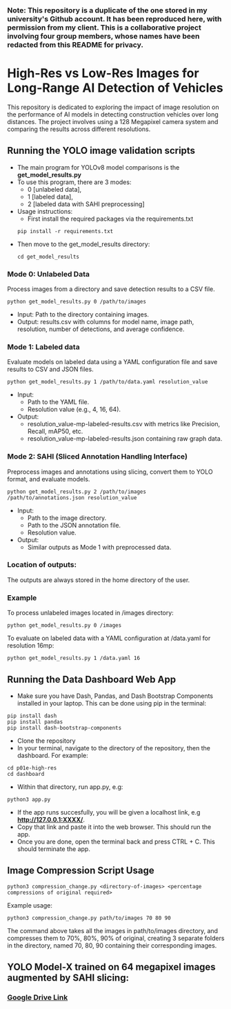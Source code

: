 ### Note: This repository is a duplicate of the one stored in my university's Github account. It has been reproduced here, with permission from my client. This is a collaborative project involving four group members, whose names have been redacted from this README for privacy.

# High-Res vs Low-Res Images for Long-Range AI Detection of Vehicles

This repository is dedicated to exploring the impact of image resolution on the performance of AI models in detecting construction vehicles over long distances. The project involves using a 128 Megapixel camera system and comparing the results across different resolutions.

## Running the YOLO image validation scripts


- The main program for YOLOv8 model comparisons is the **get_model_results.py**
- To use this program, there are 3 modes: 
  - 0 [unlabeled data], 
  - 1 [labeled data], 
  - 2 [labeled data with SAHI preprocessing]
- Usage instructions:  
    - First install the required packages via the requirements.txt
    ```
    pip install -r requirements.txt
    ```
- Then move to the get_model_results directory:
    ```
    cd get_model_results
    ```

### Mode 0: Unlabeled Data
Process images from a directory and save detection results to a CSV file.
```
python get_model_results.py 0 /path/to/images
```
- Input: Path to the directory containing images.
- Output: results.csv with columns for model name, image path, resolution, number of detections, and average confidence.

### Mode 1: Labeled data
Evaluate models on labeled data using a YAML configuration file and save results to CSV and JSON files.
```
python get_model_results.py 1 /path/to/data.yaml resolution_value
```

- Input:  
    - Path to the YAML file.  
    - Resolution value (e.g., 4, 16, 64).
- Output:
    - resolution_value-mp-labeled-results.csv with metrics like Precision, Recall, mAP50, etc.
    - resolution_value-mp-labeled-results.json containing raw graph data.

### Mode 2: SAHI (Sliced Annotation Handling Interface)
Preprocess images and annotations using slicing, convert them to YOLO format, and evaluate models.

```
python get_model_results.py 2 /path/to/images /path/to/annotations.json resolution_value
```
- Input:  
    - Path to the image directory.
    - Path to the JSON annotation file.
    - Resolution value.
- Output: 
  - Similar outputs as Mode 1 with preprocessed data.

### Location of outputs:
The outputs are always stored in the home directory of the user.

### Example
To process unlabeled images located in /images directory:
```
python get_model_results.py 0 /images
```
To evaluate on labeled data with a YAML configuration at /data.yaml for resolution 16mp:
```
python get_model_results.py 1 /data.yaml 16
```


## Running the Data Dashboard Web App

- Make sure you have Dash, Pandas, and Dash Bootstrap Components installed in your laptop. This can be done using pip in the terminal:
```
pip install dash
pip install pandas
pip install dash-bootstrap-components
```
- Clone the repository
- In your terminal, navigate to the directory of the repository, then the dashboard. For example:
```
cd p01e-high-res
cd dashboard

```

- Within that directory, run app.py, e.g:
```
python3 app.py

```
- If the app runs succesfully, you will be given a localhost link, e.g **http://127.0.0.1:XXXX/**. 
- Copy that link and paste it into the web browser. This should run the app.
- Once you are done, open the terminal back and press CTRL + C. This should terminate the app. 

## Image Compression Script Usage
```
python3 compression_change.py <directory-of-images> <percentage compressions of original required>
```
Example usage:

```
python3 compression_change.py path/to/images 70 80 90
```
The command above takes all the images in path/to/images directory, and compresses them to 70%, 80%, 90% of original, creating 3 separate folders in the directory, named 70, 80, 90 containing their corresponding images.
## YOLO Model-X trained on 64 megapixel images augmented by SAHI slicing:
### [Google Drive Link](https://drive.google.com/drive/folders/15YDI9WOJUP_usr13RWkmId3H91eQxRfH?usp=sharing)

